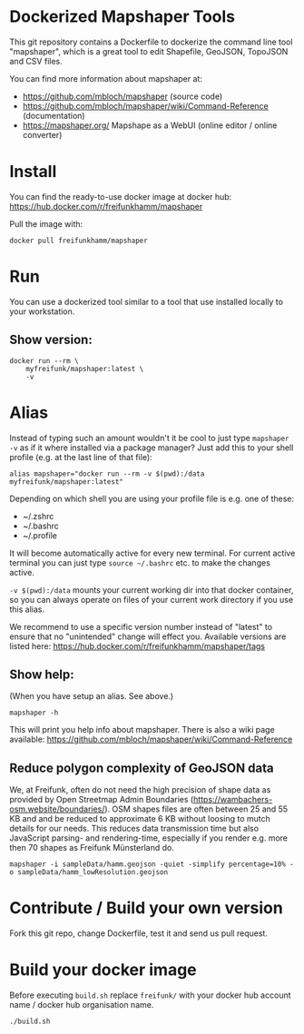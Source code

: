 # Dockerized Mapshaper Tools

This git repository contains a Dockerfile to dockerize the command line tool "mapshaper", which is a great tool to edit Shapefile, GeoJSON, TopoJSON and CSV files. 

You can find more information about mapshaper at:
* https://github.com/mbloch/mapshaper (source code)
* https://github.com/mbloch/mapshaper/wiki/Command-Reference (documentation)
* https://mapshaper.org/ Mapshape as a WebUI (online editor / online converter)

# Install
You can find the ready-to-use docker image at docker hub:
https://hub.docker.com/r/freifunkhamm/mapshaper

Pull the image with:
```
docker pull freifunkhamm/mapshaper
```

# Run
You can use a dockerized tool similar to a tool that use installed locally to your workstation.

## Show version:
```
docker run --rm \
    myfreifunk/mapshaper:latest \
    -v
```

# Alias
Instead of typing such an amount wouldn't it be cool to just type `mapshaper -v` as if it where installed via a package manager?
Just add this to your shell profile (e.g. at the last line of that file):
```
alias mapshaper="docker run --rm -v $(pwd):/data myfreifunk/mapshaper:latest"
```
Depending on which shell you are using your profile file is e.g. one of these:
* ~/.zshrc
* ~/.bashrc
* ~/.profile

It will become automatically active for every new terminal. 
For current active terminal you can just type `source ~/.bashrc` etc. to make the changes active.

`-v $(pwd):/data` mounts your current working dir into that docker container, so you can always operate on files of your current work directory if you use this alias.

We recommend to use a specific version number instead of "latest" to ensure that no "unintended" change will effect you.
Available versions are listed here: https://hub.docker.com/r/freifunkhamm/mapshaper/tags

## Show help:
(When you have setup an alias. See above.)
```
mapshaper -h
```
This will print you help info about mapshaper. 
There is also a wiki page available: https://github.com/mbloch/mapshaper/wiki/Command-Reference

## Reduce polygon complexity of GeoJSON data
We, at Freifunk, often do not need the high precision of shape data as provided by Open Streetmap Admin Boundaries (https://wambachers-osm.website/boundaries/).
OSM shapes files are often between 25 and 55 KB and and be reduced to approximate 6 KB without loosing to mutch details for our needs. This reduces data transmission time but also JavaScript parsing- and rendering-time, especially if you render e.g. more then 70 shapes as Freifunk Münsterland do.

```
mapshaper -i sampleData/hamm.geojson -quiet -simplify percentage=10% -o sampleData/hamm_lowResolution.geojson
```
# Contribute / Build your own version
Fork this git repo, change Dockerfile, test it and send us pull request.

# Build your docker image
Before executing `build.sh` replace `freifunk/` with your docker hub account name / docker hub organisation name.
```
./build.sh
```

